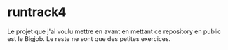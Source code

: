 # runtrack4

Le projet que j'ai voulu mettre en avant en mettant ce repository en public est le Bigjob.
Le reste ne sont que des petites exercices.
